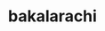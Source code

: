 ---
layout: dictionary_entry
title: bakalarachi
parent: Common Words
last_modified_date: 2021-11-05

word: bakalarachi
see_also:
  - -larachi
transcriptions:
  - bakalaˈɹatʃi
translations:
  - "dog fucking"
  - "to fuck a dog"
etymology:
  From Billzonian [baka](baka) and [-larachi](-larachi)
examples:
  - bzo: "Bakalarachi unratified beed."
    eng: "Dog fucking was illegalised."
---